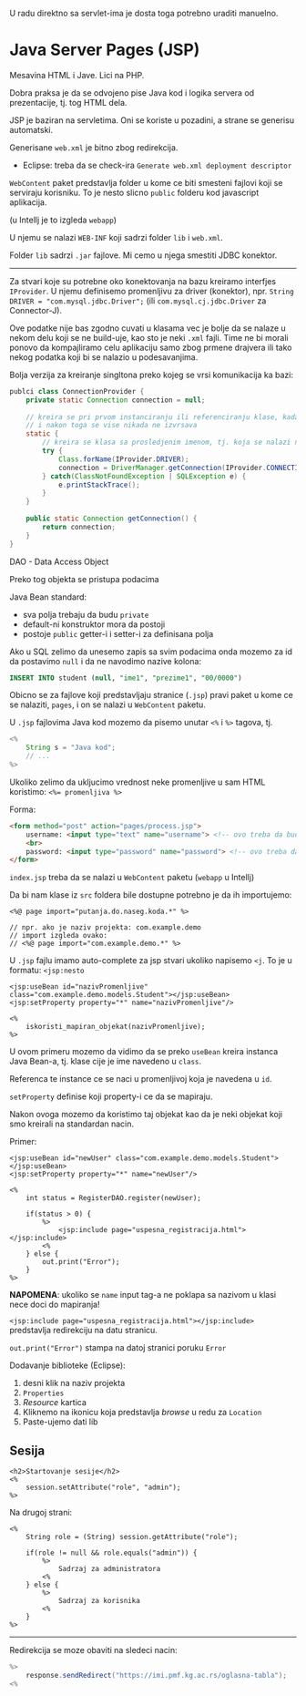 U radu direktno sa servlet-ima je dosta toga potrebno uraditi manuelno.


# Java Server Pages (JSP)

Mesavina HTML i Jave. Lici na PHP.


Dobra praksa je da se odvojeno pise Java kod i logika servera od
prezentacije, tj. tog HTML dela.

JSP je baziran na servletima. Oni se koriste u pozadini, a 
strane se generisu automatski.


Generisane `web.xml` je bitno zbog redirekcija.
- Eclipse: treba da se check-ira `Generate web.xml deployment descriptor`


`WebContent` paket predstavlja folder u kome ce biti smesteni fajlovi koji
se serviraju korisniku. To je nesto slicno `public` folderu kod javascript 
aplikacija.

(u Intellj je to izgleda `webapp`)

    
U njemu se nalazi `WEB-INF` koji sadrzi folder `lib` i `web.xml`.

Folder `lib` sadrzi `.jar` fajlove. Mi cemo u njega smestiti JDBC konektor.

---

Za stvari koje su potrebne oko konektovanja na bazu kreiramo interfjes `IProvider`.
U njemu definisemo promenljivu za driver (konektor), npr.
`String DRIVER = "com.mysql.jdbc.Driver";` (ili `com.mysql.cj.jdbc.Driver` za Connector-J).

Ove podatke nije bas zgodno cuvati u klasama vec je bolje da se nalaze u nekom
delu koji se ne build-uje, kao sto je neki `.xml` fajli. Time ne bi morali ponovo
da kompajliramo celu aplikaciju samo zbog prmene drajvera ili tako nekog podatka
koji bi se nalazio u podesavanjima.


Bolja verzija za kreiranje singltona preko kojeg se vrsi komunikacija ka bazi:
```Java
publci class ConnectionProvider {
    private static Connection connection = null;
    
    // kreira se pri prvom instanciranju ili referenciranju klase, kada se klasa ucitava
    // i nakon toga se vise nikada ne izvrsava
    static { 
        // kreira se klasa sa prosledjenim imenom, tj. koja se nalazi na prosledjenoj putanji
        try {
            Class.forName(IProvider.DRIVER); 
            connection = DriverManager.getConnection(IProvider.CONNECTION_URL);
        } catch(ClassNotFoundException | SQLException e) {
            e.printStackTrace();
        }
    }
    
    public static Connection getConnection() {
        return connection;
    }
}
```

DAO - Data Access Object

Preko tog objekta se pristupa podacima

Java Bean standard:
* sva polja trebaju da budu `private`
* default-ni konstruktor mora da postoji
* postoje `public` getter-i i setter-i za definisana polja


Ako u SQL zelimo da unesemo zapis sa svim podacima onda mozemo za id da
postavimo `null` i da ne navodimo nazive kolona:
```SQL
INSERT INTO student (null, "ime1", "prezime1", "00/0000")
```

Obicno se za fajlove koji predstavljaju stranice (`.jsp`) pravi paket
u kome ce se nalaziti, `pages`, i on se nalazi u `WebContent` paketu.


U `.jsp` fajlovima Java kod mozemo da pisemo unutar `<%` i `%>` tagova, tj.
```Java
<%
    String s = "Java kod";
    // ...
%>
```

Ukoliko zelimo da ukljucimo vrednost neke promenljive u sam HTML koristimo:
`<%= promenljiva %>`


Forma:
```HTML
<form method="post" action="pages/process.jsp">
    username: <input type="text" name="username"> <!-- ovo treba da bude ime tog polja u klasi -->
    <br>
    password: <input type="password" name="password"> <!-- ovo treba da bude ime tog polja u klasi -->
</form>
```


`index.jsp` treba da se nalazi u `WebContent` paketu (`webapp` u Intellj)


Da bi nam klase iz `src` foldera bile dostupne potrebno je da ih importujemo:
```
<%@ page import="putanja.do.naseg.koda.*" %>

// npr. ako je naziv projekta: com.example.demo
// import izgleda ovako:
// <%@ page import="com.example.demo.*" %>
```


U `.jsp` fajlu imamo auto-complete za jsp stvari ukoliko napisemo `<j`.
To je u formatu: `<jsp:nesto`

```
<jsp:useBean id="nazivPromenljive" class="com.example.demo.models.Student"></jsp:useBean>
<jsp:setProperty property="*" name="nazivPromenljive"/>

<%
    iskoristi_mapiran_objekat(nazivPromenljive);
%>
```

U ovom primeru mozemo da vidimo da se preko `useBean` kreira instanca Java Bean-a, tj.
klase cije je ime navedeno u `class`.

Referenca te instance ce se naci u promenljivoj koja je navedena u `id`.

`setProperty` definise koji property-i ce da se mapiraju.

Nakon ovoga mozemo da koristimo taj objekat kao da je neki objekat koji smo kreirali
na standardan nacin.

Primer:
```
<jsp:useBean id="newUser" class="com.example.demo.models.Student"></jsp:useBean>
<jsp:setProperty property="*" name="newUser"/>

<%
    int status = RegisterDAO.register(newUser);
    
    if(status > 0) {
        %>
            <jsp:include page="uspesna_registracija.html"></jsp:include>
        <%
    } else {
        out.print("Error");
    }
%>
```


**NAPOMENA**: ukoliko se `name` input tag-a ne poklapa sa nazivom u
klasi nece doci do mapiranja!


`<jsp:include page="uspesna_registracija.html"></jsp:include>` predstavlja redirekciju na
datu stranicu.

`out.print("Error")` stampa na datoj stranici poruku `Error`



Dodavanje biblioteke (Eclipse):
1. desni klik na naziv projekta
2. `Properties`
3. *Resource* kartica
4. Kliknemo na ikonicu koja predstavlja *browse* u redu za `Location`
5. Paste-ujemo dati lib


## Sesija

```
<h2>Startovanje sesije</h2>
<%
    session.setAttribute("role", "admin");
%>
```

Na drugoj strani:
```
<%
    String role = (String) session.getAttribute("role");
    
    if(role != null && role.equals("admin")) {
        %>
            Sadrzaj za administratora
        <%
    } else {
        %>
            Sadrzaj za korisnika
        <%
    }
%>
```

---

Redirekcija se moze obaviti na sledeci nacin:
```Java
%>
    response.sendRedirect("https://imi.pmf.kg.ac.rs/oglasna-tabla");
<%
```
